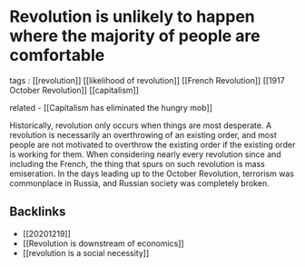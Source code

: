 # Revolution is unlikely to happen where the majority of people are comfortable

tags
: [[revolution]] [[likelihood of revolution]] [[French Revolution]] [[1917 October Revolution]] [[capitalism]]

related
    -   [[Capitalism has eliminated the hungry mob]]

Historically, revolution only occurs when things are most desperate. A revolution is necessarily an overthrowing of an existing order, and most people are not motivated to overthrow the existing order if the existing order is working for them. When considering nearly every revolution since and including the French, the thing that spurs on such revolution is mass emiseration. In the days leading up to the October Revolution, terrorism was commonplace in Russia, and Russian society was completely broken.


## Backlinks

-   [[20201219]]
-   [[Revolution is downstream of economics]]
-   [[revolution is a social necessity]]

